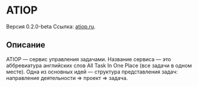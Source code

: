 # ATIOP
Версия 0.2.0-beta
Ссылка: [atiop.ru](https://atiop.ru/).

## Описание
ATIOP — сервис управления задачами. Название сервиса — это аббревиатура английских слов All Task In One Place (все задачи в одном месте). Одна из основных идей — структура представления задач: направление деятельности ⇒ проект ⇒ задача.

